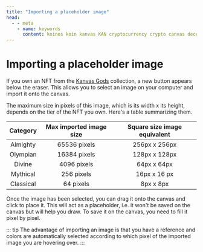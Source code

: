 ```yaml
---
title: "Importing a placeholder image"
head:
  - - meta
    - name: keywords
      content: koinos koin kanvas KAN cryptocurrency crypto canvas decentralized collaborative pixel war r/place rplace nft greek gods placeholder image import
---
```


# Importing a placeholder image

If you own an NFT from the [Kanvas Gods](./kanvasgods) collection, a new button appears below the eraser. This allows you to select an image on your computer and import it onto the canvas.

The maximum size in pixels of this image, which is its width x its height, depends on the tier of the NFT you own. Here's a table summarizing them.

| Category  | Max imported image size | Square size image equivalent |
| :-------: | :---------------------: | :--------------------------: |
| Almighty  |      65536 pixels       |        256px x 256px         |
| Olympian  |      16384 pixels       |        128px x 128px         |
|  Divine   |       4096 pixels       |         64px x 64px          |
| Mythical  |       256 pixels        |         16px x 16 px         |
| Classical |        64 pixels        |          8px x 8px           |

Once the image has been selected, you can drag it onto the canvas and click to place it. This will act as a placeholder, i.e. it won't be saved on the canvas but will help you draw. To save it on the canvas, you need to fill it pixel by pixel.

::: tip
The advantage of importing an image is that you have a reference and colors are automatically selected according to which pixel of the imported image you are hovering over.
:::
